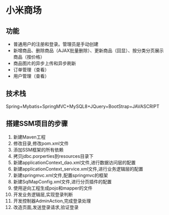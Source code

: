 # 小米商场
## 功能
- 普通用户的注册和登录。管理员是手动创建
- 新增商品、删除商品（AJAX批量删除）、更新商品（回显）、按分类分页展示商品（按价格）
- 商品图片的异步上传和异步刷新
- 订单管理（查看）
- 用户管理（查看）

## 技术栈

Spring+Mybatis+SpringMVC+MySQL8+JQuery+BootStrap+JAVASCRIPT

## 搭建SSM项目的步骤
1. 新建Maven工程
2. 修改目录,修改pom.xml文件
3. 添加SSM框架的所有依赖
4. 拷贝jdbc.porperties到resources目录下
5. 新建applicationContext_dao.xml文件,进行数据访问层的配置
6. 新建applicationContext_service.xml文件,进行业务逻辑层的配置
7. 新建springmvc.xml文件,配置springmvc的框架
8. 新建SqlMapConfig.xml文件,进行分页插件的配置
9. 使用逆向工程生成pojo和mapper的文件
10. 开发业务逻辑层,实现登录判断
11. 开发控制器AdminAction,完成登录处理
12. 改造页面,发送登录请求,验证登录
